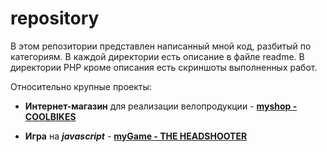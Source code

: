 # repository
В этом репозитории представлен написанный мной код, разбитый по категориям. 
В каждой директории есть описание в файле readme. 
В директории PHP кроме описания есть скриншоты выполненных работ.

Относительно крупные проекты:
* **Интернет-магазин** для реализации велопродукции - 
**[myshop - COOLBIKES](https://github.com/segakuz/repository/tree/master/PHP/myshop)**

* **Игра** на ***javascript*** - 
**[myGame - THE HEADSHOOTER](https://github.com/segakuz/repository/tree/master/JS/myGame%20-%20THE%20HEADSHOOTER)**
